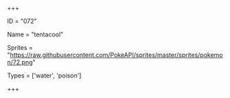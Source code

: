 




+++

ID = "072"

Name = "tentacool"

Sprites = "https://raw.githubusercontent.com/PokeAPI/sprites/master/sprites/pokemon/72.png"

Types = ['water', 'poison']

+++


